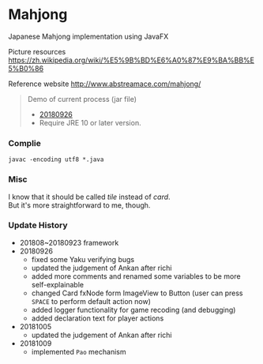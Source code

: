 # Mahjong

Japanese Mahjong implementation using JavaFX


Picture resources https://zh.wikipedia.org/wiki/%E5%9B%BD%E6%A0%87%E9%BA%BB%E5%B0%86

Reference website http://www.abstreamace.com/mahjong/



> Demo of current process (jar file)
> - [20180926](https://drive.google.com/file/d/1HrD-T9F4EUn4QeD1a0bQxRh6Ex-5HK7r/view?usp=sharing)
> - Require JRE 10 or later version.



### Complie

`javac -encoding utf8 *.java`



### Misc

I know that it should be called *tile* instead of *card*.  
But it's more straightforward to me, though.



### Update History

- 201808~20180923 framework  
- 20180926  
    - fixed some Yaku verifying bugs  
    - updated the judgement of Ankan after richi  
    - added more comments and renamed some variables to be more self-explainable  
    - changed Card fxNode form ImageView to Button (user can press `SPACE` to perform default action now)  
    - added logger functionality for game recoding (and debugging)  
    - added declaration text for player actions  
- 20181005  
    - updated the judgement of Ankan after richi  
- 20181009  
    - implemented `Pao` mechanism  
